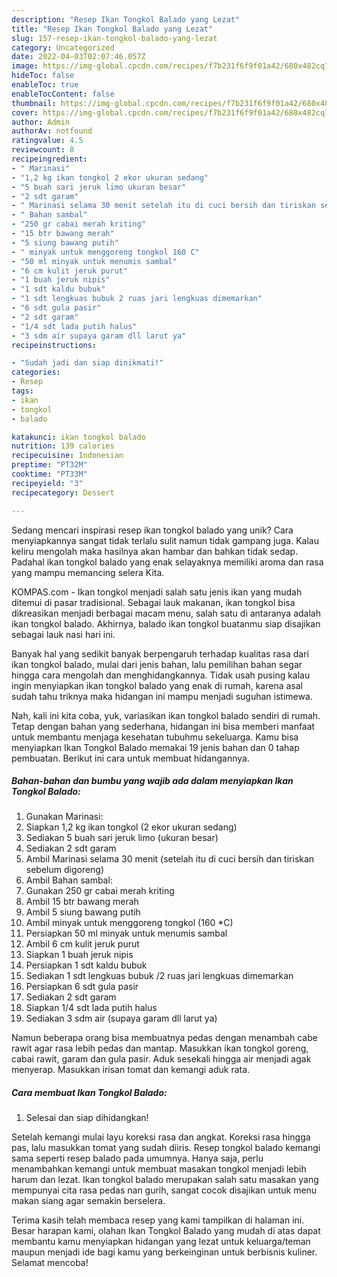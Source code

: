 ```yaml
---
description: "Resep Ikan Tongkol Balado yang Lezat"
title: "Resep Ikan Tongkol Balado yang Lezat"
slug: 157-resep-ikan-tongkol-balado-yang-lezat
category: Uncategorized
date: 2022-04-03T02:07:46.057Z
image: https://img-global.cpcdn.com/recipes/f7b231f6f9f01a42/680x482cq70/ikan-tongkol-balado-foto-resep-utama.jpg
hideToc: false
enableToc: true
enableTocContent: false
thumbnail: https://img-global.cpcdn.com/recipes/f7b231f6f9f01a42/680x482cq70/ikan-tongkol-balado-foto-resep-utama.jpg
cover: https://img-global.cpcdn.com/recipes/f7b231f6f9f01a42/680x482cq70/ikan-tongkol-balado-foto-resep-utama.jpg
author: Admin
authorAv: notfound
ratingvalue: 4.5
reviewcount: 8
recipeingredient:
- " Marinasi"
- "1,2 kg ikan tongkol 2 ekor ukuran sedang"
- "5 buah sari jeruk limo ukuran besar"
- "2 sdt garam"
- " Marinasi selama 30 menit setelah itu di cuci bersih dan tiriskan sebelum digoreng"
- " Bahan sambal"
- "250 gr cabai merah kriting"
- "15 btr bawang merah"
- "5 siung bawang putih"
- " minyak untuk menggoreng tongkol 160 C"
- "50 ml minyak untuk menumis sambal"
- "6 cm kulit jeruk purut"
- "1 buah jeruk nipis"
- "1 sdt kaldu bubuk"
- "1 sdt lengkuas bubuk 2 ruas jari lengkuas dimemarkan"
- "6 sdt gula pasir"
- "2 sdt garam"
- "1/4 sdt lada putih halus"
- "3 sdm air supaya garam dll larut ya"
recipeinstructions:

- "Sudah jadi dan siap dinikmati!"
categories:
- Resep
tags:
- ikan
- tongkol
- balado

katakunci: ikan tongkol balado 
nutrition: 139 calories
recipecuisine: Indonesian
preptime: "PT32M"
cooktime: "PT33M"
recipeyield: "3"
recipecategory: Dessert

---
```





Sedang mencari inspirasi resep ikan tongkol balado yang unik? Cara menyiapkannya sangat tidak terlalu sulit namun tidak gampang juga. Kalau keliru mengolah maka hasilnya akan hambar dan bahkan tidak sedap. Padahal ikan tongkol balado yang enak selayaknya memiliki aroma dan rasa yang mampu memancing selera Kita.





KOMPAS.com - Ikan tongkol menjadi salah satu jenis ikan yang mudah ditemui di pasar tradisional. Sebagai lauk makanan, ikan tongkol bisa dikreasikan menjadi berbagai macam menu, salah satu di antaranya adalah ikan tongkol balado. Akhirnya, balado ikan tongkol buatanmu siap disajikan sebagai lauk nasi hari ini.

Banyak hal yang sedikit banyak berpengaruh terhadap kualitas rasa dari ikan tongkol balado, mulai dari jenis bahan, lalu pemilihan bahan segar hingga cara mengolah dan menghidangkannya. Tidak usah pusing kalau ingin menyiapkan ikan tongkol balado yang enak di rumah, karena asal sudah tahu triknya maka hidangan ini mampu menjadi suguhan istimewa.






Nah, kali ini kita coba, yuk, variasikan ikan tongkol balado sendiri di rumah. Tetap dengan bahan yang sederhana, hidangan ini bisa memberi manfaat untuk membantu menjaga kesehatan tubuhmu sekeluarga. Kamu bisa menyiapkan Ikan Tongkol Balado memakai 19 jenis bahan dan 0 tahap pembuatan. Berikut ini cara untuk membuat hidangannya.

<!--inarticleads1-->

##### Bahan-bahan dan bumbu yang wajib ada dalam menyiapkan Ikan Tongkol Balado:

1. Gunakan  Marinasi:
1. Siapkan 1,2 kg ikan tongkol (2 ekor ukuran sedang)
1. Sediakan 5 buah sari jeruk limo (ukuran besar)
1. Sediakan 2 sdt garam
1. Ambil  Marinasi selama 30 menit (setelah itu di cuci bersih dan tiriskan sebelum digoreng)
1. Ambil  Bahan sambal:
1. Gunakan 250 gr cabai merah kriting
1. Ambil 15 btr bawang merah
1. Ambil 5 siung bawang putih
1. Ambil  minyak untuk menggoreng tongkol (160 *C)
1. Persiapkan 50 ml minyak untuk menumis sambal
1. Ambil 6 cm kulit jeruk purut
1. Siapkan 1 buah jeruk nipis
1. Persiapkan 1 sdt kaldu bubuk
1. Sediakan 1 sdt lengkuas bubuk /2 ruas jari lengkuas dimemarkan
1. Persiapkan 6 sdt gula pasir
1. Sediakan 2 sdt garam
1. Siapkan 1/4 sdt lada putih halus
1. Sediakan 3 sdm air (supaya garam dll larut ya)


Namun beberapa orang bisa membuatnya pedas dengan menambah cabe rawit agar rasa lebih pedas dan mantap. Masukkan ikan tongkol goreng, cabai rawit, garam dan gula pasir. Aduk sesekali hingga air menjadi agak menyerap. Masukkan irisan tomat dan kemangi aduk rata. 

<!--inarticleads2-->

##### Cara membuat Ikan Tongkol Balado:


1. Selesai dan siap dihidangkan!

Setelah kemangi mulai layu koreksi rasa dan angkat. Koreksi rasa hingga pas, lalu masukkan tomat yang sudah diiris. Resep tongkol balado kemangi sama seperti resep balado pada umumnya. Hanya saja, perlu menambahkan kemangi untuk membuat masakan tongkol menjadi lebih harum dan lezat. Ikan tongkol balado merupakan salah satu masakan yang mempunyai cita rasa pedas nan gurih, sangat cocok disajikan untuk menu makan siang agar semakin berselera. 

Terima kasih telah membaca resep yang kami tampilkan di halaman ini. Besar harapan kami, olahan Ikan Tongkol Balado yang mudah di atas dapat membantu kamu menyiapkan hidangan yang lezat untuk keluarga/teman maupun menjadi ide bagi kamu yang berkeinginan untuk berbisnis kuliner. Selamat mencoba!
